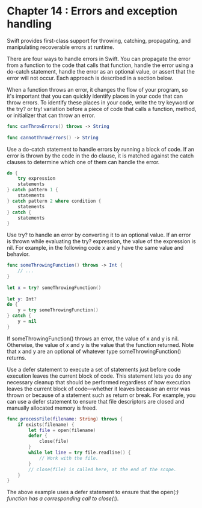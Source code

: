 # Chapter 14 : Errors and exception handling
Swift provides first-class support for throwing, catching, propagating, and manipulating recoverable errors at runtime.

There are four ways to handle errors in Swift. You can propagate the error from a function to the code that calls that function, handle the error using a do-catch statement, handle the error as an optional value, or assert that the error will not occur. Each approach is described in a section below.

When a function throws an error, it changes the flow of your program, so it's important that you can quickly identify places in your code that can throw errors. To identify these places in your code, write the try keyword or the try? or try! variation before a piece of code that calls a function, method, or initializer that can throw an error. 
```Swift
func canThrowErrors() throws -> String
 
func cannotThrowErrors() -> String
```
Use a do-catch statement to handle errors by running a block of code. If an error is thrown by the code in the do clause, it is matched against the catch clauses to determine which one of them can handle the error.
```Swift
do {
    try expression
    statements
} catch pattern 1 {
    statements
} catch pattern 2 where condition {
    statements
} catch {
    statements
}
```
Use try? to handle an error by converting it to an optional value. If an error is thrown while evaluating the try? expression, the value of the expression is nil. For example, in the following code x and y have the same value and behavior.
```Swift
func someThrowingFunction() throws -> Int {
    // ...
}
 
let x = try? someThrowingFunction()
 
let y: Int?
do {
    y = try someThrowingFunction()
} catch {
    y = nil
}
```
If someThrowingFunction() throws an error, the value of x and y is nil. Otherwise, the value of x and y is the value that the function returned. Note that x and y are an optional of whatever type someThrowingFunction() returns. 

Use a defer statement to execute a set of statements just before code execution leaves the current block of code. This statement lets you do any necessary cleanup that should be performed regardless of how execution leaves the current block of code—whether it leaves because an error was thrown or because of a statement such as return or break. For example, you can use a defer statement to ensure that file descriptors are closed and manually allocated memory is freed.
```Swift
func processFile(filename: String) throws {
    if exists(filename) {
        let file = open(filename)
        defer {
            close(file)
        }
        while let line = try file.readline() {
            // Work with the file.
        }
        // close(file) is called here, at the end of the scope.
    }
}
```
The above example uses a defer statement to ensure that the open(_:) function has a corresponding call to close(_:).